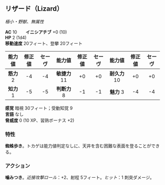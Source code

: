 ## リザード（Lizard）
*極小・野獣、無属性*

**AC** 10　　**イニシアチブ** +0 (10)  
**HP** 2 (1d4)  
**移動速度** 20フィート、登攀 20フィート

| 能力値 | 修正値 | セーヴ | 能力値 | 修正値 | セーヴ | 能力値 | 修正値 | セーヴ |
|:---:|:---:|:---:|:---:|:---:|:---:|:---:|:---:|:---:|
| **筋力** 2 | -4 | -4 | **敏捷力** 11 | +0 | +0 | **耐久力** 10 | +0 | +0 |
| **知力** 1 | -5 | -5 | **判断力** 8 | -1 | -1 | **魅力** 3 | -4 | -4 |

**感覚** 暗視 30フィート；受動知覚 9  
**言語** なし  
**脅威度** 0 (10 XP、習熟ボーナス +2)

### 特性
**蜘蛛歩き**。トカゲは能力値判定なしに、天井を含む困難な表面を登ることができる。

### アクション
**噛みつき**。*近接攻撃ロール*：+2、射程 5フィート。*ヒット*：1 刺突ダメージ。